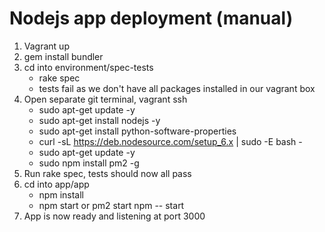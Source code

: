# Nodejs app deployment (manual)

1. Vagrant up 
2. gem install bundler
3. cd into environment/spec-tests 
   - rake spec
   - tests fail as we don't have all packages installed in our vagrant box
2. Open separate git terminal, vagrant ssh
   - sudo apt-get update -y
   - sudo apt-get install nodejs -y
   - sudo apt-get install python-software-properties
   - curl -sL https://deb.nodesource.com/setup_6.x | sudo -E bash -
   - sudo apt-get update -y
   - sudo npm install pm2 -g
3. Run rake spec, tests should now all pass
4. cd into app/app
   - npm install
   - npm start or pm2 start npm -- start
5. App is now ready and listening at port 3000

